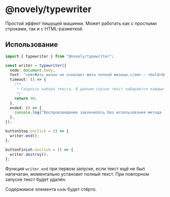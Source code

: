 # @novely/typewriter

Простой эффект пишущей машинки. Может работать как с простыми строками, так и с HTML-разметкой.

## Использование

```ts title="main.ts"
import { typewriter } from "@novely/typewriter";

const writer = typewriter({
  node: document.body,
  text: "<em>Жить вечно не означает жить полной жизнью.</em> — <bold>Ольгерд Фон Эверик<bold/>",
  timeout: () => {
    /**
     * Скорость набора текста. В данном случае текст набирается каждые 90 миллисекунд
     */
    return 90;
  },
  ended: () => {
    console.log("Воспроизведение закончилось без использования метода `end`");
  },
});

buttonStop.onclick = () => {
  writer.end();
};

buttonFinish.onclick = () => {
  writer.destroy();
};
```

Функция `writer.end` при первом запуске, если текст ещё не был напечатан, моментально установит полный текст. При повторном запуске текст будет удалён.

Содержимое элемента `node` будет стёрто.
